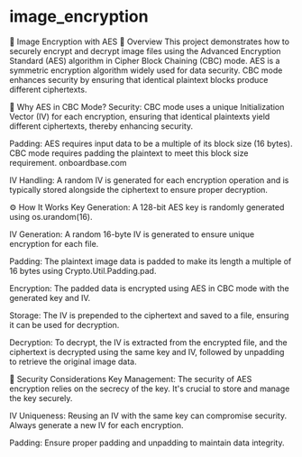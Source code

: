 # image_encryption
🔐 Image Encryption with AES 
🧠 Overview
This project demonstrates how to securely encrypt and decrypt image files using the Advanced Encryption Standard (AES) algorithm in Cipher Block Chaining (CBC) mode. AES is a symmetric encryption algorithm widely used for data security. CBC mode enhances security by ensuring that identical plaintext blocks produce different ciphertexts.


🔐 Why AES in CBC Mode?
Security: CBC mode uses a unique Initialization Vector (IV) for each encryption, ensuring that identical plaintexts yield different ciphertexts, thereby enhancing security.

Padding: AES requires input data to be a multiple of its block size (16 bytes). CBC mode requires padding the plaintext to meet this block size requirement. 
onboardbase.com

IV Handling: A random IV is generated for each encryption operation and is typically stored alongside the ciphertext to ensure proper decryption. 

⚙️ How It Works
Key Generation: A 128-bit AES key is randomly generated using os.urandom(16).


IV Generation: A random 16-byte IV is generated to ensure unique encryption for each file.

Padding: The plaintext image data is padded to make its length a multiple of 16 bytes using Crypto.Util.Padding.pad.

Encryption: The padded data is encrypted using AES in CBC mode with the generated key and IV.

Storage: The IV is prepended to the ciphertext and saved to a file, ensuring it can be used for decryption.

Decryption: To decrypt, the IV is extracted from the encrypted file, and the ciphertext is decrypted using the same key and IV, followed by unpadding to retrieve the original image data.

📌 Security Considerations
Key Management: The security of AES encryption relies on the secrecy of the key. It's crucial to store and manage the key securely.

IV Uniqueness: Reusing an IV with the same key can compromise security. Always generate a new IV for each encryption.

Padding: Ensure proper padding and unpadding to maintain data integrity.
